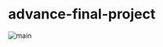 # advance-final-project
![main](https://github.com/noorhonjol/advance-final-project/assets/29591992/44fc1646-e4e6-4b89-98d3-2a4042b45097)
